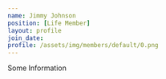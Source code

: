 ```yaml
---
name: Jimmy Johnson
position: [Life Member]
layout: profile
join_date:
profile: /assets/img/members/default/0.png
---
```

Some Information